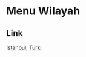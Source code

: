 # Menu Wilayah

## Link

[Istanbul, Turki](https://github.com/gigit-pemilu/pemilu-2024-99-luar-negeri/tree/main/pileg-dpr/hitung-suara/sub/99-luar-negeri/sub/52-istanbul-turki/sub/01-istanbul-turki)

